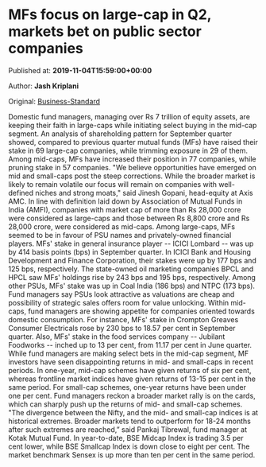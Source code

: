 
# MFs focus on large-cap in Q2, markets bet on public sector companies

Published at: **2019-11-04T15:59:00+00:00**

Author: **Jash Kriplani**

Original: [Business-Standard](https://www.business-standard.com/article/markets/mfs-focus-on-large-cap-in-q2-markets-bet-on-public-sector-companies-119110401430_1.html)

Domestic fund managers, managing over Rs 7 trillion of equity assets, are keeping their faith in large-caps while initiating select buying in the mid-cap segment.
An analysis of shareholding pattern for September quarter showed, compared to previous quarter mutual funds (MFs) have raised their stake in 69 large-cap companies, while trimming exposure in 29 of them. Among mid-caps, MFs have increased their position in 77 companies, while pruning stake in 57 companies.
"We believe opportunities have emerged on mid and small-caps post the steep corrections. While the broader market is likely to remain volatile our focus will remain on companies with well-defined niches and strong moats," said Jinesh Gopani, head-equity at Axis AMC.
In line with definition laid down by Association of Mutual Funds in India (AMFI), companies with market cap of more than Rs 28,000 crore were considered as large-caps and those between Rs 8,800 crore and Rs 28,000 crore, were considered as mid-caps.
Among large-caps, MFs seemed to be in favour of PSU names and privately-owned financial players.
MFs' stake in general insurance player -- ICICI Lombard -- was up by 414 basis points (bps) in September quarter. In ICICI Bank and Housing Development and Finance Corporation, their stakes were up by 177 bps and 125 bps, respectively.
The state-owned oil marketing companies BPCL and HPCL saw MFs' holdings rise by 243 bps and 195 bps, respectively. Among other PSUs, MFs' stake was up in Coal India (186 bps) and NTPC (173 bps).
Fund managers say PSUs look attractive as valuations are cheap and possibility of strategic sales offers room for value unlocking.
Within mid-caps, fund managers are showing appetite for companies oriented towards domestic consumption.
For instance, MFs' stake in Crompton Greaves Consumer Electricals rose by 230 bps to 18.57 per cent in September quarter. Also, MFs' stake in the food services company -- Jubilant Foodworks -- inched up to 13 per cent, from 11.17 per cent in June quarter.
While fund managers are making select bets in the mid-cap segment, MF investors have seen disappointing returns in mid- and small-caps in recent periods. In one-year, mid-cap schemes have given returns of six per cent, whereas frontline market indices have given returns of 13-15 per cent in the same period. For small-cap schemes, one-year returns have been under one per cent.
Fund managers reckon a broader market rally is on the cards, which can sharply push up the returns of mid- and small-cap schemes.
"The divergence between the Nifty, and the mid- and small-cap indices is at historical extremes. Broader markets tend to outperform for 18-24 months after such extremes are reached,” said Pankaj Tibrewal, fund manager at Kotak Mutual Fund.
In year-to-date, BSE Midcap Index is trading 3.5 per cent lower, while BSE Smallcap Index is down close to eight per cent. The market benchmark Sensex is up more than ten per cent in the same period.

